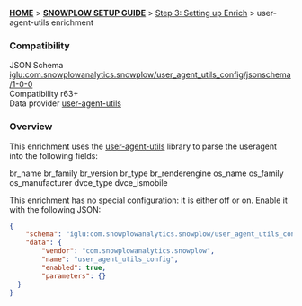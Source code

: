 <a name="top" />

[**HOME**](Home) > [**SNOWPLOW SETUP GUIDE**](Setting-up-Snowplow) > [Step 3: Setting up Enrich](Setting-up-enrich) > user-agent-utils enrichment

### Compatibility

JSON Schema   [iglu:com.snowplowanalytics.snowplow/user_agent_utils_config/jsonschema/1-0-0][schema]  
Compatibility r63+  
Data provider [user-agent-utils][user-agent-utils]  

### Overview

This enrichment uses the [user-agent-utils][user-agent-utils] library to parse the useragent into the following fields:

br_name
br_family
br_version
br_type
br_renderengine
os_name
os_family
os_manufacturer
dvce_type
dvce_ismobile

This enrichment has no special configuration: it is either off or on. Enable it with the following JSON:

```json
{
    "schema": "iglu:com.snowplowanalytics.snowplow/user_agent_utils_config/jsonschema/1-0-0",
    "data": {
        "vendor": "com.snowplowanalytics.snowplow",
        "name": "user_agent_utils_config",
        "enabled": true,
        "parameters": {}
  }
}
```

[schema]: http://iglucentral.com/schemas/com.snowplowanalytics.snowplow/user_agent_utils_config/jsonschema/1-0-0
[user-agent-utils]: https://github.com/HaraldWalker/user-agent-utils

